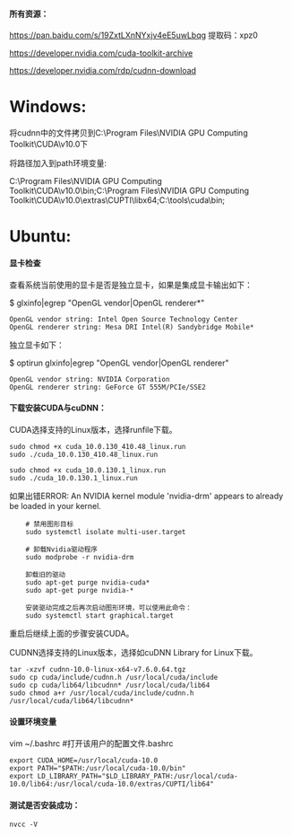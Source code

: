 #### 所有资源：

https://pan.baidu.com/s/19ZxtLXnNYxjv4eE5uwLbqg    提取码：xpz0

https://developer.nvidia.com/cuda-toolkit-archive

https://developer.nvidia.com/rdp/cudnn-download

# Windows:

将cudnn中的文件拷贝到C:\Program Files\NVIDIA GPU Computing Toolkit\CUDA\v10.0下

将路径加入到path环境变量:

C:\Program Files\NVIDIA GPU Computing Toolkit\CUDA\v10.0\bin;C:\Program Files\NVIDIA GPU Computing Toolkit\CUDA\v10.0\extras\CUPTI\libx64;C:\tools\cuda\bin;

# Ubuntu:

#### 显卡检查

查看系统当前使用的显卡是否是独立显卡，如果是集成显卡输出如下：

$ glxinfo|egrep "OpenGL vendor|OpenGL renderer*"

    OpenGL vendor string: Intel Open Source Technology Center
    OpenGL renderer string: Mesa DRI Intel(R) Sandybridge Mobile*
  
独立显卡如下：

$ optirun glxinfo|egrep "OpenGL vendor|OpenGL renderer"

    OpenGL vendor string: NVIDIA Corporation
    OpenGL renderer string: GeForce GT 555M/PCIe/SSE2

#### 下载安装CUDA与cuDNN：

CUDA选择支持的Linux版本，选择runfile下载。

    sudo chmod +x cuda_10.0.130_410.48_linux.run 
    sudo ./cuda_10.0.130_410.48_linux.run
 
    sudo chmod +x cuda_10.0.130.1_linux.run 
    sudo ./cuda_10.0.130.1_linux.run


如果出错ERROR: An NVIDIA kernel module 'nvidia-drm' appears to already be loaded in your kernel.
       
        # 禁用图形目标
        sudo systemctl isolate multi-user.target

        # 卸载Nvidia驱动程序
        sudo modprobe -r nvidia-drm
        
        卸载旧的驱动
        sudo apt-get purge nvidia-cuda*
        sudo apt-get purge nvidia-*
        
        安装驱动完成之后再次启动图形环境，可以使用此命令：
        sudo systemctl start graphical.target

重启后继续上面的步骤安装CUDA。


CUDNN选择支持的Linux版本，选择如cuDNN Library for Linux下载。
    
    tar -xzvf cudnn-10.0-linux-x64-v7.6.0.64.tgz
    sudo cp cuda/include/cudnn.h /usr/local/cuda/include
    sudo cp cuda/lib64/libcudnn* /usr/local/cuda/lib64 
    sudo chmod a+r /usr/local/cuda/include/cudnn.h /usr/local/cuda/lib64/libcudnn*


#### 设置环境变量

vim ~/.bashrc   #打开该用户的配置文件.bashrc

    export CUDA_HOME=/usr/local/cuda-10.0
    export PATH="$PATH:/usr/local/cuda-10.0/bin"
    export LD_LIBRARY_PATH="$LD_LIBRARY_PATH:/usr/local/cuda-10.0/lib64:/usr/local/cuda-10.0/extras/CUPTI/lib64"

#### 测试是否安装成功：

    nvcc -V


